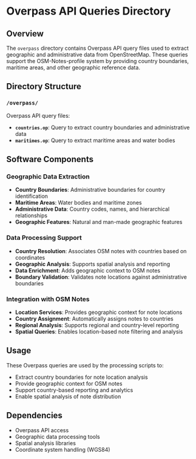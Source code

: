 # Overpass API Queries Directory

## Overview
The `overpass` directory contains Overpass API query files used to extract geographic and administrative data from OpenStreetMap. These queries support the OSM-Notes-profile system by providing country boundaries, maritime areas, and other geographic reference data.

## Directory Structure

### `/overpass/`
Overpass API query files:
- **`countries.op`**: Query to extract country boundaries and administrative data
- **`maritimes.op`**: Query to extract maritime areas and water bodies

## Software Components

### Geographic Data Extraction
- **Country Boundaries**: Administrative boundaries for country identification
- **Maritime Areas**: Water bodies and maritime zones
- **Administrative Data**: Country codes, names, and hierarchical relationships
- **Geographic Features**: Natural and man-made geographic features

### Data Processing Support
- **Country Resolution**: Associates OSM notes with countries based on coordinates
- **Geographic Analysis**: Supports spatial analysis and reporting
- **Data Enrichment**: Adds geographic context to OSM notes
- **Boundary Validation**: Validates note locations against administrative boundaries

### Integration with OSM Notes
- **Location Services**: Provides geographic context for note locations
- **Country Assignment**: Automatically assigns notes to countries
- **Regional Analysis**: Supports regional and country-level reporting
- **Spatial Queries**: Enables location-based note filtering and analysis

## Usage
These Overpass queries are used by the processing scripts to:
- Extract country boundaries for note location analysis
- Provide geographic context for OSM notes
- Support country-based reporting and analytics
- Enable spatial analysis of note distribution

## Dependencies
- Overpass API access
- Geographic data processing tools
- Spatial analysis libraries
- Coordinate system handling (WGS84) 